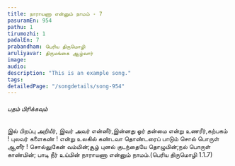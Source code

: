 ```yaml
---
title: நாராயணா என்னும் நாமம் - 7
pasuramEn: 954
pathu: 1
tirumozhi: 1
padalEn: 7
prabandham: பெரிய திருமொழி
aruliyavar: திருமங்கை ஆழ்வார்
image: 
audio: 
description: "This is an example song."
tags: 
detailedPage: "/songdetails/song-954"
---
```



###### பதம் பிரிக்கவும்

இல் பிறப்பு அறியீர், இவர் அவர் என்னீர்,இன்னது ஓர் தன்மை என்று உணரீர்,கற்பகம் ! புலவர் களைகண் ! என்று உலகில் கண்டவா தொண்டரைப் பாடும் சொல் பொருள் ஆளீர் ! சொல்லுகேன் வம்மின்;சூழ் புனல் குடந்தையே தொழுமின்;நல் பொருள் காண்மின்; பாடி நீர் உய்மின் நாராயணா என்னும் நாமம்.(பெரிய திருமொழி 1.1.7)